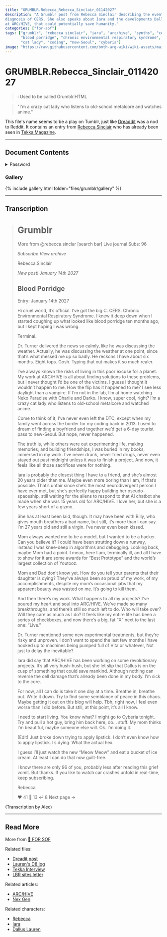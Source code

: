 ```yaml
---
title: "GRUMBLR.Rebecca_Rebecca_Sinclair_01142027"
description: "A Grumblr post from Rebecca Sinclair describing the events around her 
diagnosis of CERS. She also speaks about Iara and the developments Dallus Lauren is making 
at ARC/HIVE, that could potentially save humanity."
categories: ["for-sof"]
tags: ["grumblr", "rebecca sinclair", "iara", "arc/hive", "synths", "cers", "live journal", 
       "blood porridge", "chronic environmental respiratory syndrome", "dr. turner", "terminal", 
       "cat lady", "coding", "new-Seoul", "cyberia"]
image: "https://raw.githubusercontent.com/bmth-arg-wiki/wiki-assets/main/files/grumblr/gallery/a_GRUMBLR.png"
---
```


# GRUMBLR.Rebecca_Sinclair_01142027

> ℹ︎ Used to be called Grumblr.HTML

> "I'm a crazy cat lady who listens to old-school metalcore and watches anime."

This file's name seems to be a play on Tumblr, just like [Dreaddit](dreadit) was a nod to Reddit.
It contains an entry from [Rebecca Sinclair](../characters/rebecca) who has already been seen in [Tekka Magazine](tekka_interview). 

***

## Document Contents

<details class="password">
  <summary>Password</summary>

14012
</details>

### Gallery

{% include gallery.html folder="files/grumblr/gallery" %}

***

## Transcription

> # Grumblr
>
> More from @rebecca.sinclar                     [search bar]
> Live journal                                                   Subs: 96
>
> *Subscribe           View archive*
>
> Rebecca.Sinclair
>
> *New post!            January 14th 2027*
>
> ## Blood Porridge
> Entry: January 14th 2027
>
> Hi cruel world,
It’s official. I’ve got the big C. CERS. Chronic Environmental Respiratory Syndrome. I knew it 
> deep down when I started coughing up what looked like blood porridge ten months ago, but I kept 
> hoping I was wrong.
>
> Terminal.
>
> Dr. Turner delivered the news so calmly, like he was discussing the weather. Actually, he was 
> discussing the weather at one point, since that’s what messed me up so badly. He reckons 
> I have about six months. Eight tops. Gosh. Typing that out makes it so much realer.
>
> I’ve always known the risks of living in this poor excuse for a planet. My work at ARC/HIVE 
> is all about finding solutions to these problems, but I never thought I’d be one of the victims. 
> I guess I thought it wouldn’t happen to me. How the flip has it happened to me? I see less daylight 
> than a vampire. If I’m not in the lab, I’m at home watching Neko Paradise with Charlie and Darko. 
> I know, super cool, right? I’m a crazy cat lady who listens to old-school metalcore and watched anime.
>
> Come to think of it, I’ve never even left the DTC, except when my family went across the border for my 
> coding back in 2013. I used to dream of finding a boyfriend and together we’d get a 6-day tourist pass to 
> new-Seoul. But nope, never happened.
>
> The truth is, while others were out experimenting life, making memories, and building friendships, I was 
> buried in my books, immersed in my work. I’ve never drunk, never tried drugs, never even stayed out past 
> midnight unless it was to finish a project. And now, it feels like all those sacrifices were for nothing.
>
> Iara is probably the closest thing I have to a friend, and she’s almost 20 years older than me. 
> Maybe even more boring than I am, if that’s possible. That’s unfair since she’s the most neurodivergent 
> person I have ever met, but she’s perfectly happy building her pseudo-spaceship, still waiting for the 
> aliens to respond to that AI chatbot she made when she was 15 years old for ARC/HIVE. I love her, but she 
> is a few years short of a gizmo.
>
> She has at least been laid, though. It may have been with Billy, who gives mouth breathers a bad name, 
> but still, it’s more than I can say. I’m 27 years old and still a virgin. I’ve never even been kissed.
>
> Mom always wanted me to be a model, but I wanted to be a hacker. Can you believe it? I could have been 
> strutting down a runway, instead I was knee-deep in algorithms and debugging. Looking back, maybe Mom 
> had a point. I mean, here I am, terminally ill, and all I have to show for it are some awards for 
> “Best Prototype” and the world’s largest collection of Youtooz.
>
> Mom and Dad don’t know yet. How do you tell your parents that their daughter is dying? They’ve always been 
> so proud of my work, of my accomplishments, despite my mom’s occasional jabs that my apparent beauty was 
> wasted on me. It’s going to kill them.
>
> And then there’s my work. What happens to all my projects? I’ve poured my heart and soul into ARC/HIVE. 
> We’ve made so many breakthroughs, and there’s still so much left to do. Who will take over? Will they care 
> as much as I do? It feels like my entire life has been a series of checkboxes, and now there’s a big, fat “X” next to the last one: “Live.”
>
> Dr. Turner mentioned some new experimental treatments, but they’re risky and unproven. I don’t want to 
> spend the last few months I have hooked up to machines being pumped full of Vita or whatever, Not just 
> to delay the inevitable?
>
> Iara did say that ARC/HIVE has been working on some revolutionary projects. It’s all very hush-hush, 
> but she let slip that Dallus is on the cusp of something that could save mankind. Although nothing can 
> reverse the cell damage that’s already been done in my body. I’m sick to the core. 
>
> For now, all I can do is take it one day at a time. Breathe in, breathe out. Write it down. 
> Try to find some semblance of peace in this chaos. Maybe getting it out on this blog will help. 
> Tbh, right now, I feel even worse than I did before. But still, at this point, it’s all I know.
>
> I need to start living. You know what? I might go to Cyberia tonight. Try and pull a hot guy, 
> bring him back here, do… stuff. My mom thinks I’m beautiful, maybe someone else will. Ok. I’m doing it.
>
> (Edit) Just broke down trying to apply lipstick. I don’t even know how to apply lipstick. I’s dying. 
> What the actual hex.
>
> I guess I’ll just watch the new “Meow Meow” and eat a bucket of ice cream. At least I can do that 
> now guilt-free.
>
> I know there are only 96 of you, probably less after reading this grief vomit. But thanks. If you like to watch 
> car crashes unfold in real-time, keep subscribing.
>
>
> Rebecca
>
>
>
> ❤️ 41      💬 13        ↩️ 8                                     Next page ->

(Transcription by Alec)

***

## Read More

More from [📁 FOR SOF](../for-sof)

Related files:

- [Dreadit post](dreadit)
- [Lauren's D8 log](lauren_d8_log)
- [Tekka Interview](tekka_interview)
- [LBR sites letter](lbr_sites)

Related articles:

- [ARC/HIVE](../lore/archive)
- [Nex Gen](../lore/nex-gen-corporation)

Related characters:

- [Rebecca](../characters/rebecca)
- [Iara](../characters/iara)
- [Dallus Lauren](../characters/dallus-lauren)
